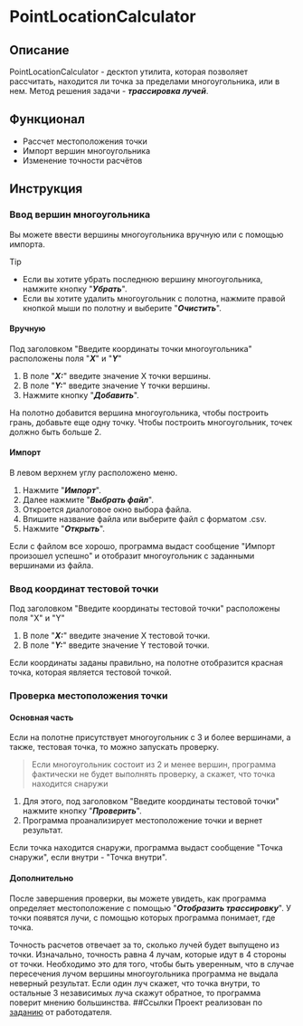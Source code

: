 # PointLocationCalculator
## Описание
PointLocationCalculator - десктоп утилита, которая позволяет рассчитать, находится ли точка за пределами многоугольника, или в нем.
Метод решения задачи - _**трассировка лучей**_.
## Функционал
* Рассчет местоположения точки
* Импорт вершин многоугольника
* Изменение точности расчётов
## Инструкция
### Ввод вершин многоугольника
Вы можете ввести вершины многоугольника вручную или с помощью импорта.
> [!TIP]
> * Если вы хотите убрать последнюю вершину многоугольника, намжите кнопку "_**Убрать**_".
> * Если вы хотите удалить многоугольник с полотна, нажмите правой кнопкой мыши по полотну и выберите "_**Очистить**_".
#### Вручную
Под заголовком "Введите координаты точки многоугольника" расположены поля "_**X**_" и "_**Y**_"
1. В поле "_**X:**_" введите значение X точки вершины.
1. В поле "_**Y:**_" введите значение Y точки вершины.
1. Нажмите кнопку "_**Добавить**_".

На полотно добавится вершина многоугольника, чтобы построить грань, добавьте еще одну точку.
Чтобы построить многоугольник, точек должно быть больше 2.
#### Импорт
В левом верхнем углу расположено меню.

1. Нажмите "_**Импорт**_".
1. Далее нажмите "_**Выбрать файл**_".
1. Откроется диалоговое окно выбора файла.
1. Впишите название файла или выберите файл с форматом .csv.
1. Нажмите "_**Открыть**_".

Если с файлом все хорошо, программа выдаст сообщение "Импорт произошел успешно" и
отобразит многоугольник с заданными вершинами из файла.
### Ввод координат тестовой точки
Под заголовком "Введите координаты тестовой точки" расположены поля "X" и "Y"
1. В поле "_**X:**_" введите значение X тестовой точки.
1. В поле "_**Y:**_" введите значение Y тестовой точки.

Если координаты заданы правильно, на полотне отобразится красная точка, которая является тестовой точкой.
### Проверка местоположения точки
#### Основная часть
Если на полотне присутствует многоугольник с 3 и более вершинами, а также, тестовая точка, то можно запускать проверку.
> Если многоугольник состоит из 2 и менее вершин, программа фактически не будет выполнять проверку, а скажет, что точка находится снаружи

1. Для этого, под заголовком "Введите координаты тестовой точки" нажмите кнопку "_**Проверить**_".
1. Программа проанализирует местоположение точки и вернет результат.

Если точка находится снаружи, программа выдаст сообщение "Точка снаружи", если внутри - "Точка внутри".
#### Дополнительно
После завершения проверки, вы можете увидеть, как программа определяет местоположение с помощью "_**Отобразить трассировку**_".
У точки появятся лучи, с помощью которых программа понимает, где точка.

Точность расчетов отвечает за то, сколько лучей будет выпущено из точки. Изначально, точность равна 4 лучам, которые идут в 4 стороны от точки.
Необходимо это для того, чтобы быть уверенным, что в случае пересечения лучом вершины многоугольника программа не выдала неверный результат.
Если один луч скажет, что точка внутри, то остальные 3 независимых луча скажут обратное, то программа поверит мнению большинства.
##Ссылки
Проект реализован по [заданию](https://disk.yandex.ru/d/cTMQ5OgOPhadAw) от работодателя.
